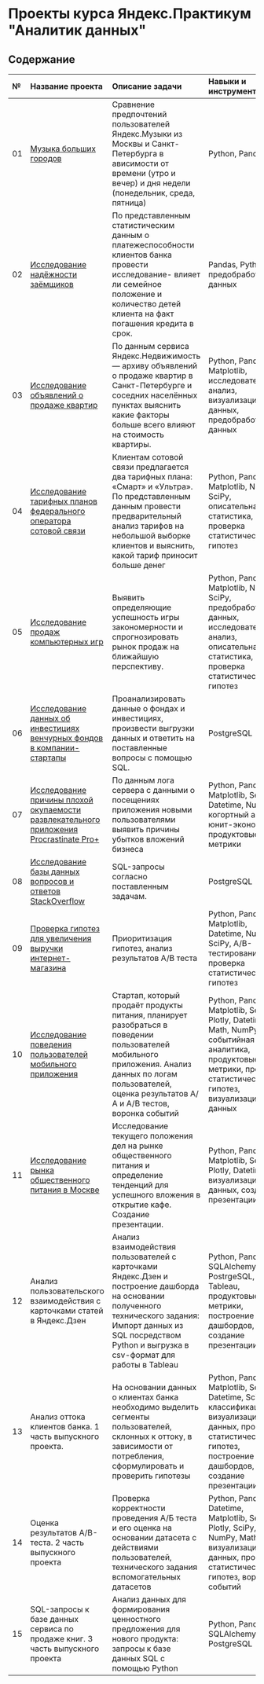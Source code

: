 # Проекты курса Яндекс.Практикум "Аналитик данных"

## Содержание

| №  |Название проекта         | Описание задачи                        | Навыки и инструменты  |
| :-------- | :------------------------------------- | :------------------------- | :---------------------- |
|01|[Музыка больших городов](https://github.com/IrinaNikolskaya/Yandex_Practicum_Data_Analist/tree/main/01%20Базовый%20Python)|Сравнение предпочтений пользователей Яндекс.Музыки из Москвы и Санкт-Петербурга в ависимости от времени (утро и вечер) и дня недели (понедельник, среда, пятница)|Python, Pandas|
|02|[Исследование надёжности заёмщиков](https://github.com/IrinaNikolskaya/Yandex_Practicum_Data_Analist/tree/main/02%20Предобработка%20данных)|По представленным статистическим данным о платежеспособности клиентов банка провести исследование- влияет ли семейное положение и количество детей клиента на факт погашения кредита в срок.|Pandas, Python, предобработка данных|
|03|[Исследование объявлений о продаже квартир](https://github.com/IrinaNikolskaya/Yandex_Practicum_Data_Analist/tree/main/03%20Исследовательский%20анализ%20данных)|По данным сервиса Яндекс.Недвижимость — архиву объявлений о продаже квартир в Санкт-Петербурге и соседних населённых пунктах выяснить какие факторы больше всего влияют на стоимость квартиры.|Python, Pandas, Matplotlib, исследовательский анализ, визуализация данных, предобработка данных|
|04|[Исследование тарифных планов федерального оператора сотовой связи](https://github.com/IrinaNikolskaya/Yandex_Practicum_Data_Analist/tree/main/04%20Статистический%20анализ%20данных)|Клиентам сотовой связи предлагается два тарифных плана: «Смарт» и «Ультра». По представленным данным провести предварительный анализ тарифов на небольшой выборке клиентов и выяснить, какой тариф приносит больше денег|Python, Pandas, Matplotlib, NumPy, SciPy, описательная статистика, проверка статистических гипотез|
|05|[Исследование продаж компьютерных игр](https://github.com/IrinaNikolskaya/Yandex_Practicum_Data_Analist/tree/main/05%20Сборный%20проект%201)|Выявить определяющие успешность игры закономерности и спрогнозировать рынок продаж на ближайшую перспективу.|Python, Pandas, Matplotlib, NumPy, SciPy, предобработка данных, исследовательский анализ, описательная статистика, проверка статистических гипотез|
|06|[Исследование данных об инвестициях венчурных фондов в компании-стартапы](https://github.com/IrinaNikolskaya/Yandex_Practicum_Data_Analist/tree/main/06%20Базовый%20SQL)|Проанализировать данные о фондах и инвестициях, произвести выгрузки данных и ответить на поставленные вопросы с помощью SQL.|PostgreSQL|
|07|[Исследование причины плохой окупаемости развлекательного приложения Procrastinate Pro+](https://github.com/IrinaNikolskaya/Yandex_Practicum_Data_Analist/tree/main/07%20Анализ%20бизнес-%20показателей)|По данным лога сервера с данными о посещениях приложения новыми пользователями выявить причины убытков вложений бизнеса|Python, Pandas, Matplotlib, Seaborn, Datetime, NumPy, когортный анализ, юнит-экономика, продуктовые метрики
|08|[Исследование базы данных вопросов и ответов StackOverflow](https://github.com/IrinaNikolskaya/Yandex_Practicum_Data_Analist/tree/main/08%20Продвинутый%20SQL)|SQL-запросы согласно поставленным задачам.|PostgreSQL
|09|[Проверка гипотез для увеличения выручки интернет-магазина](https://github.com/IrinaNikolskaya/Yandex_Practicum_Data_Analist/tree/main/09%20Принятие%20решений%20в%20бизнесе)|Приоритизация гипотез, анализ результатов А/В теста|Python, Pandas, Matplotlib, Datetime, NumPy, SciPy, А/В-тестирование, проверка статистических гипотез|
|10|[Исследование поведения пользователей мобильного приложения](https://github.com/IrinaNikolskaya/Yandex_Practicum_Data_Analist/tree/main/10%20Сборный%20проект%202%20Событийная%20аналитика)|Стартап, который продаёт продукты питания, планирует разобраться в поведении пользователей мобильного приложения. Анализ данных по логам пользователей, оценка результатов А/А и А/В тестов, воронка событий|Python, Pandas, Matplotlib, Seaborn, Plotly, Datetime, Math, NumPy, событийная аналитика, продуктовые метрики, проверка статистических гипотез, визуализация данных|
|11|[Исследование рынка общественного питания в Москве](https://github.com/IrinaNikolskaya/Yandex_Practicum_Data_Analist/tree/main/11%20Как%20рассказать%20историю%20с%20помощью%20данных)|Исследование текущего положения дел на рынке общественного питания и определение тенденций для успешного вложения в открытие кафе. Создание презентации.|Python, Pandas, Matplotlib, Seaborn, Plotly, Datetime, визуализация данных, создание презентации|
|12|Анализ пользовательского взаимодействия с карточками статей в Яндекс.Дзен|Анализ взаимодействия пользователей с карточками Яндекс.Дзен и построение дашборда на основании полученного технического задания: Импорт данных из SQL посредством Python и выгрузка в csv-формат для работы в Tableau|Python, Pandas, SQLAlchemy, PostrgeSQL, Tableau, продуктовые метрики, построение дашбордов, создание презентации|
|13|Анализ оттока клиентов банка. 1 часть выпускного проекта.|На основании данных о клиентах банка необходимо выделить сегменты пользователей, склонных к оттоку, в зависимости от потребления, сформулировать и проверить гипотезы|Python, Pandas, Matplotlib, Seaborn, Datetime, SciPy, классификация, визуализация данных, проверка статистических гипотез, построение дашбордов, создание презентации|
|14|Оценка результатов A/B-теста. 2 часть выпускного проекта|Проверка корректности проведения А/Б теста и его оценка на основании датасета с действиями пользователей, технического задания вспомогательных датасетов|Python, Pandas, Datetime, Matplotlib, Seaborn, Plotly, SciPy, NumPy, Math, визуализация данных, проверка статистических гипотез, воронка событий|
|15|SQL-запросы к базе данных сервиса по продаже книг. 3 часть выпускного проекта|Анализ данных для формирования ценностного предложения для нового продукта: запросы к базе данных SQL с помощью Python|Python, Pandas, SQLAlchemy, PostgreSQL|
